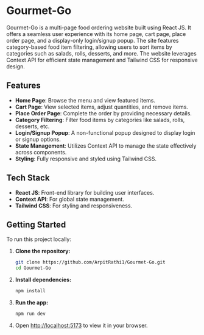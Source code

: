 # Gourmet-Go

Gourmet-Go is a multi-page food ordering website built using React JS. It offers a seamless user experience with its home page, cart page, place order page, and a display-only login/signup popup. The site features category-based food item filtering, allowing users to sort items by categories such as salads, rolls, desserts, and more. The website leverages Context API for efficient state management and Tailwind CSS for responsive design.

## Features

- **Home Page**: Browse the menu and view featured items.
- **Cart Page**: View selected items, adjust quantities, and remove items.
- **Place Order Page**: Complete the order by providing necessary details.
- **Category Filtering**: Filter food items by categories like salads, rolls, desserts, etc.
- **Login/Signup Popup**: A non-functional popup designed to display login or signup options.
- **State Management**: Utilizes Context API to manage the state effectively across components.
- **Styling**: Fully responsive and styled using Tailwind CSS.

## Tech Stack

- **React JS**: Front-end library for building user interfaces.
- **Context API**: For global state management.
- **Tailwind CSS**: For styling and responsiveness.

## Getting Started

To run this project locally:

1. **Clone the repository:**
    ```bash
    git clone https://github.com/ArpitRathi1/Gourmet-Go.git
    cd Gourmet-Go
    ```

2. **Install dependencies:**
    ```bash
    npm install
    ```

3. **Run the app:**
    ```bash
    npm run dev
    ```

4. Open [http://localhost:5173](http://localhost:5173) to view it in your browser.